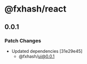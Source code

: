 # @fxhash/react

## 0.0.1

### Patch Changes

- Updated dependencies [31e29e45]
  - @fxhash/ui@0.0.1
